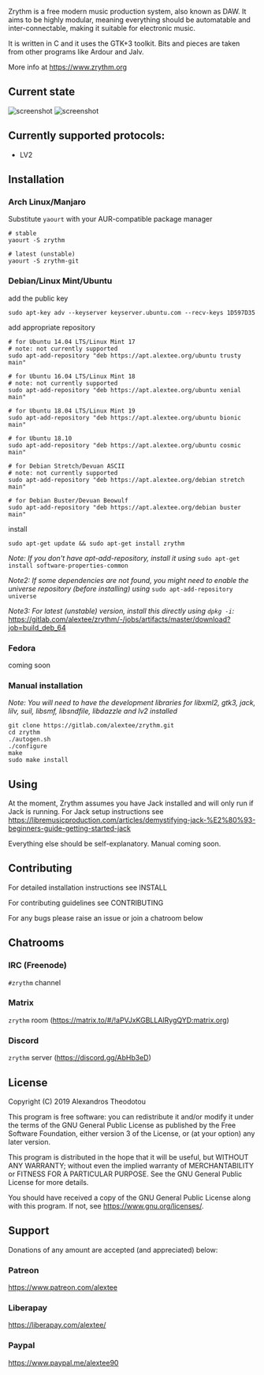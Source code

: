 Zrythm is a free modern music production system, also known as DAW.
It aims to be highly modular, meaning everything should be automatable and inter-connectable, making it suitable for electronic music.

It is written in C and it uses the GTK+3 toolkit. Bits and pieces are taken from other programs like Ardour and Jalv.

More info at https://www.zrythm.org

## Current state
![screenshot](https://alextee.website/wp-content/uploads/2018/12/Screenshot_20181230_011119.png)
![screenshot](https://alextee.website/wp-content/uploads/2018/11/Screenshot_20181102_141207.png)

## Currently supported protocols:
- LV2

## Installation
### Arch Linux/Manjaro
Substitute `yaourt` with your AUR-compatible package manager
```
# stable
yaourt -S zrythm

# latest (unstable)
yaourt -S zrythm-git
```
### Debian/Linux Mint/Ubuntu
add the public key
```
sudo apt-key adv --keyserver keyserver.ubuntu.com --recv-keys 1D597D35
```
add appropriate repository
```
# for Ubuntu 14.04 LTS/Linux Mint 17
# note: not currently supported
sudo apt-add-repository "deb https://apt.alextee.org/ubuntu trusty main"

# for Ubuntu 16.04 LTS/Linux Mint 18
# note: not currently supported
sudo apt-add-repository "deb https://apt.alextee.org/ubuntu xenial main"

# for Ubuntu 18.04 LTS/Linux Mint 19
sudo apt-add-repository "deb https://apt.alextee.org/ubuntu bionic main"

# for Ubuntu 18.10
sudo apt-add-repository "deb https://apt.alextee.org/ubuntu cosmic main"

# for Debian Stretch/Devuan ASCII
# note: not currently supported
sudo apt-add-repository "deb https://apt.alextee.org/debian stretch main"

# for Debian Buster/Devuan Beowulf
sudo apt-add-repository "deb https://apt.alextee.org/debian buster main"
```

install
```
sudo apt-get update && sudo apt-get install zrythm
```

_Note: If you don't have apt-add-repository, install it using_
`
sudo apt-get install software-properties-common
`

_Note2: If some dependencies are not found, you might need to enable the universe repository (before installing) using_
`
sudo apt-add-repository universe
`

_Note3: For latest (unstable) version, install this directly using `dpkg -i`:_ https://gitlab.com/alextee/zrythm/-/jobs/artifacts/master/download?job=build_deb_64
### Fedora
coming soon
### Manual installation
_Note: You will need to have the development libraries for libxml2, gtk3, jack, lilv, suil, libsmf, libsndfile, libdazzle and lv2 installed_
```
git clone https://gitlab.com/alextee/zrythm.git
cd zrythm
./autogen.sh
./configure
make
sudo make install
```

## Using
At the moment, Zrythm assumes you have Jack installed and will only run if Jack is running. For Jack setup instructions see https://libremusicproduction.com/articles/demystifying-jack-%E2%80%93-beginners-guide-getting-started-jack

Everything else should be self-explanatory. Manual coming soon.

## Contributing
For detailed installation instructions see INSTALL

For contributing guidelines see CONTRIBUTING

For any bugs please raise an issue or join a chatroom below

## Chatrooms
### IRC (Freenode)
`#zrythm` channel
### Matrix
`zrythm` room (https://matrix.to/#/!aPVJxKGBLLAIRygQYD:matrix.org)
### Discord
`zrythm` server (https://discord.gg/AbHb3eD)

## License
Copyright (C) 2019  Alexandros Theodotou

This program is free software: you can redistribute it and/or modify
it under the terms of the GNU General Public License as published by
the Free Software Foundation, either version 3 of the License, or
(at your option) any later version.

This program is distributed in the hope that it will be useful,
but WITHOUT ANY WARRANTY; without even the implied warranty of
MERCHANTABILITY or FITNESS FOR A PARTICULAR PURPOSE.  See the
GNU General Public License for more details.

You should have received a copy of the GNU General Public License
along with this program.  If not, see <https://www.gnu.org/licenses/>.


## Support
Donations of any amount are accepted (and appreciated) below:

### Patreon
https://www.patreon.com/alextee
### Liberapay
https://liberapay.com/alextee/
### Paypal
https://www.paypal.me/alextee90
